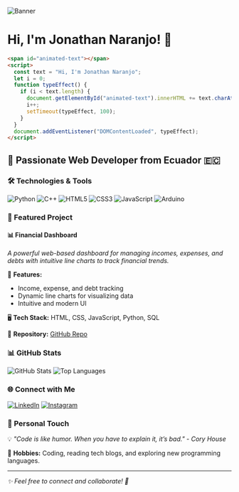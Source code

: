![Banner](your-banner-image-url-here.png)

# Hi, I'm Jonathan Naranjo! 👋

```html
<span id="animated-text"></span>
<script>
  const text = "Hi, I'm Jonathan Naranjo";
  let i = 0;
  function typeEffect() {
    if (i < text.length) {
      document.getElementById("animated-text").innerHTML += text.charAt(i);
      i++;
      setTimeout(typeEffect, 100);
    }
  }
  document.addEventListener("DOMContentLoaded", typeEffect);
</script>
```

## 🚀 Passionate Web Developer from Ecuador 🇪🇨

### 🛠️ Technologies & Tools

![Python](https://img.shields.io/badge/Python-3776AB?style=for-the-badge&logo=python&logoColor=white)
![C++](https://img.shields.io/badge/C++-00599C?style=for-the-badge&logo=cplusplus&logoColor=white)
![HTML5](https://img.shields.io/badge/HTML5-E34F26?style=for-the-badge&logo=html5&logoColor=white)
![CSS3](https://img.shields.io/badge/CSS3-1572B6?style=for-the-badge&logo=css3&logoColor=white)
![JavaScript](https://img.shields.io/badge/JavaScript-F7DF1E?style=for-the-badge&logo=javascript&logoColor=black)
![Arduino](https://img.shields.io/badge/Arduino-00979D?style=for-the-badge&logo=arduino&logoColor=white)

### 🌟 Featured Project

#### **📊 Financial Dashboard**
_A powerful web-based dashboard for managing incomes, expenses, and debts with intuitive line charts to track financial trends._

🔹 **Features:**
- Income, expense, and debt tracking
- Dynamic line charts for visualizing data
- Intuitive and modern UI

🖥️ **Tech Stack:** HTML, CSS, JavaScript, Python, SQL

📌 **Repository:** [GitHub Repo](your-repo-url-here)

### 📊 GitHub Stats

![GitHub Stats](https://github-readme-stats.vercel.app/api?username=elvwhu&show_icons=true&theme=dark)
![Top Languages](https://github-readme-stats.vercel.app/api/top-langs/?username=elvwhu&layout=compact&theme=dark)

### 🌐 Connect with Me

[![LinkedIn](https://img.shields.io/badge/LinkedIn-0A66C2?style=for-the-badge&logo=linkedin&logoColor=white)](https://www.linkedin.com/in/jonathan-naranjo-/)
[![Instagram](https://img.shields.io/badge/Instagram-E4405F?style=for-the-badge&logo=instagram&logoColor=white)](https://www.instagram.com/elvwhu/)

### 🎯 Personal Touch

💡 _"Code is like humor. When you have to explain it, it’s bad." - Cory House_

📖 **Hobbies:** Coding, reading tech blogs, and exploring new programming languages.

---

_✨ Feel free to connect and collaborate! 🚀_
